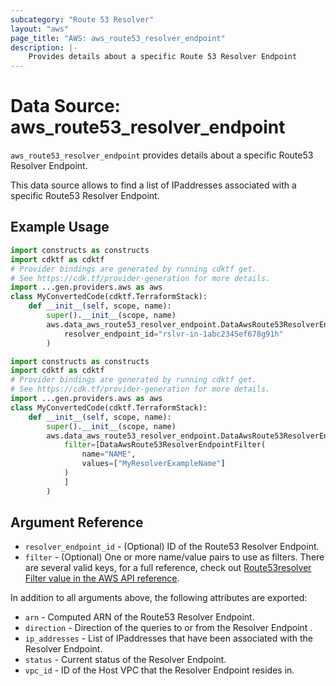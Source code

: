 ```yaml
---
subcategory: "Route 53 Resolver"
layout: "aws"
page_title: "AWS: aws_route53_resolver_endpoint"
description: |-
    Provides details about a specific Route 53 Resolver Endpoint
---
```


# Data Source: aws_route53_resolver_endpoint

`aws_route53_resolver_endpoint` provides details about a specific Route53 Resolver Endpoint.

This data source allows to find a list of IPaddresses associated with a specific Route53 Resolver Endpoint.

## Example Usage

```python
import constructs as constructs
import cdktf as cdktf
# Provider bindings are generated by running cdktf get.
# See https://cdk.tf/provider-generation for more details.
import ...gen.providers.aws as aws
class MyConvertedCode(cdktf.TerraformStack):
    def __init__(self, scope, name):
        super().__init__(scope, name)
        aws.data_aws_route53_resolver_endpoint.DataAwsRoute53ResolverEndpoint(self, "example",
            resolver_endpoint_id="rslvr-in-1abc2345ef678g91h"
        )
```

```python
import constructs as constructs
import cdktf as cdktf
# Provider bindings are generated by running cdktf get.
# See https://cdk.tf/provider-generation for more details.
import ...gen.providers.aws as aws
class MyConvertedCode(cdktf.TerraformStack):
    def __init__(self, scope, name):
        super().__init__(scope, name)
        aws.data_aws_route53_resolver_endpoint.DataAwsRoute53ResolverEndpoint(self, "example",
            filter=[DataAwsRoute53ResolverEndpointFilter(
                name="NAME",
                values=["MyResolverExampleName"]
            )
            ]
        )
```

## Argument Reference

* `resolver_endpoint_id` - (Optional) ID of the Route53 Resolver Endpoint.
* `filter` - (Optional) One or more name/value pairs to use as filters. There are
several valid keys, for a full reference, check out
[Route53resolver Filter value in the AWS API reference][1].

In addition to all arguments above, the following attributes are exported:

* `arn` - Computed ARN of the Route53 Resolver Endpoint.
* `direction` - Direction of the queries to or from the Resolver Endpoint .
* `ip_addresses` - List of IPaddresses that have been associated with the Resolver Endpoint.
* `status` - Current status of the Resolver Endpoint.
* `vpc_id` - ID of the Host VPC that the Resolver Endpoint resides in.

[1]: https://docs.aws.amazon.com/Route53/latest/APIReference/API_route53resolver_Filter.html

<!-- cache-key: cdktf-0.17.0-pre.15 input-c09fe4f13b65e731e041218940aaae0128be2c19aef275c15d677ea4e550c621 -->
